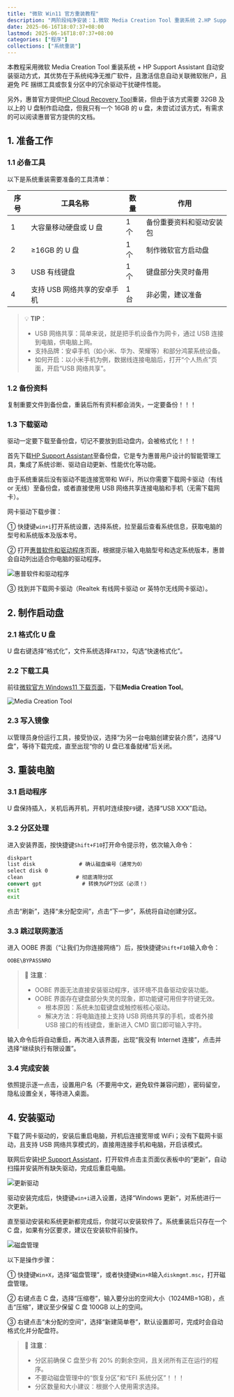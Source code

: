 ```yaml
---
title: "微软 Win11 官方重装教程"
description: "两阶段纯净安装：1.微软 Media Creation Tool 重装系统 2.HP Support Assistant 自动安装驱动"
date: 2025-06-16T18:07:37+08:00
lastmod: 2025-06-16T18:07:37+08:00
categories: ["程序"]
collections: ["系统重装"]
---
```


<!--more-->

本教程采用微软 Media Creation Tool 重装系统 + HP Support Assistant 自动安装驱动方式，其优势在于系统纯净无推广软件，且激活信息自动关联微软账户，且避免 PE 捆绑工具或恢复分区中的冗余驱动干扰硬件性能。

另外，惠普官方提供[HP Cloud Recovery Tool](https://support.hp.com/cn-zh/document/ish_4511134-4630612-16)重装，但由于该方式需要 32GB 及以上的 U 盘制作启动盘，但我只有一个 16GB 的 u 盘，未尝试过该方式，有需求的可以阅读惠普官方提供的文档。

## 1. 准备工作

### 1.1 必备工具

以下是系统重装需要准备的工具清单：

| 序号 | 工具名称                    | 数量 | 作用                     |
| ---- | --------------------------- | ---- | ------------------------ |
| 1    | 大容量移动硬盘或 U 盘       | 1 个 | 备份重要资料和驱动安装包 |
| 2    | ≥16GB 的 U 盘               | 1 个 | 制作微软官方启动盘       |
| 3    | USB 有线键盘                | 1 个 | 键盘部分失灵时备用       |
| 4    | 支持 USB 网络共享的安卓手机 | 1 台 | 非必需，建议准备         |

> 💡 **TIP**：
>
> - USB 网络共享：简单来说，就是把手机设备作为网卡，通过 USB 连接到电脑，供电脑上网。
> - 支持品牌：安卓手机（如小米、华为、荣耀等）和部分鸿蒙系统设备。
> - 如何开启：以小米手机为例，数据线连接电脑后，打开“个人热点”页面，开启“USB 网络共享”。

### 1.2 备份资料

复制重要文件到备份盘，重装后所有资料都会消失，一定要备份！！！

### 1.3 下载驱动

驱动一定要下载至备份盘，切记不要放到启动盘内，会被格式化！！！

首先下载[HP Support Assistant](https://support.hp.com/cn-zh/help/hp-support-assistant?jumpid=va_r602_cn/zh/any/psg/pl_ot_ob_ds_pd/hpsupportassistant_cc/dt)至备份盘，它是专为惠普用户设计的智能管理工具，集成了系统诊断、驱动自动更新、性能优化等功能。

由于系统重装后没有驱动不能连接宽带和 WiFi，所以你需要下载网卡驱动（有线 or 无线）至备份盘，或者直接使用 USB 网络共享连接电脑和手机（无需下载网卡）。

网卡驱动下载步骤：

① 快捷键`win+i`打开系统设置，选择系统，拉至最后查看系统信息，获取电脑的型号和系统版本及版本号。

② 打开[惠普软件和驱动程序](https://support.hp.com/cn-zh/drivers/laptops)页面，根据提示输入电脑型号和选定系统版本，惠普会自动列出适合你电脑的驱动程序。

![惠普软件和驱动程序](pic1-1.png)

③ 找到并下载网卡驱动（Realtek 有线网卡驱动 or 英特尔无线网卡驱动）。

## 2. 制作启动盘

### 2.1 格式化 U 盘

U 盘右键选择“格式化”，文件系统选择`FAT32`，勾选“快速格式化”。

### 2.2 下载工具

前往[微软官方 Windows11 下载页面](https://www.microsoft.com/zh-cn/software-download/windows11)，下载**Media Creation Tool**。

![Media Creation Tool](pic2-1.png)

### 2.3 写入镜像

以管理员身份运行工具，接受协议，选择“为另一台电脑创建安装介质”，选择“U 盘”，等待下载完成，直至出现“你的 U 盘已准备就绪”后关闭。

## 3. 重装电脑

### 3.1 启动程序

U 盘保持插入，关机后再开机，开机时连续按`F9`键，选择“USB XXX”启动。

### 3.2 分区处理

进入安装界面，按快捷键`Shift+F10`打开命令提示符，依次输入命令：

```cmd
diskpart
list disk              # 确认磁盘编号（通常为0）
select disk 0
clean                 # 彻底清除分区
convert gpt             # 转换为GPT分区（必须！）
exit
exit
```

点击“刷新”，选择“未分配空间”，点击“下一步”，系统将自动创建分区。

### 3.3 跳过联网激活

进入 OOBE 界面（“让我们为你连接网络”）后，按快捷键`Shift+F10`输入命令：

```cmd
OOBE\BYPASSNRO
```

> 📌 **注意**：
>
> - OOBE 界面无法直接安装驱动程序，该环境不具备驱动安装功能。
> - OOBE 界面存在键盘部分失灵的现象，即功能键可用但字符键无效。
>   - 根本原因：系统未加载键盘或触控板核心驱动。
>   - 解决方法：将电脑连接上支持 USB 网络共享的手机，或者外接 USB 接口的有线键盘，重新进入 CMD 窗口即可输入字符。

输入命令后将自动重启，再次进入该界面，出现“我没有 Internet 连接”，点击并选择“继续执行有限设置”。

### 3.4 完成安装

依照提示逐一点击，设置用户名（不要用中文，避免软件兼容问题），密码留空，隐私设置全关，等待进入桌面。

## 4. 安装驱动

下载了网卡驱动的，安装后重启电脑，开机后连接宽带或 WiFi；没有下载网卡驱动，且支持 USB 网络共享模式的，直接用连接手机和电脑，开启该模式。

联网后安装[HP Support Assistant](https://support.hp.com/cn-zh/help/hp-support-assistant?jumpid=va_r602_cn/zh/any/psg/pl_ot_ob_ds_pd/hpsupportassistant_cc/dt)，打开软件点击主页面仪表板中的“更新”，自动扫描并安装所有缺失驱动，完成后重启电脑。

![更新驱动](pic4-1.png)

驱动安装完成后，快捷键`win+i`进入设置，选择“Windows 更新”，对系统进行一次更新。

直至驱动安装和系统更新都完成后，你就可以安装软件了。系统重装后只存在一个 C 盘，如果有分区要求，建议在安装软件前操作。

![磁盘管理](pic4-2.png)

以下是操作步骤：

① 快捷键`Win+X`，选择“磁盘管理”，或者快捷键`Win+R`输入`diskmgmt.msc`，打开磁盘管理。

② 右键点击 C 盘，选择“压缩卷”，输入要分出的空间大小（1024MB=1GB），点击“压缩”，建议至少保留 C 盘 100GB 以上的空间。

③ 右键点击“未分配的空间”，选择“新建简单卷”，默认设置即可，完成时会自动格式化并分配盘符。

> 📌 **注意**：
>
> - 分区前确保 C 盘至少有 20% 的剩余空间，且关闭所有正在运行的程序。
> - 不要动磁盘管理中的“恢复分区”和“EFI 系统分区”！！！
> - 分区数量和大小建议：根据个人使用需求选择。
